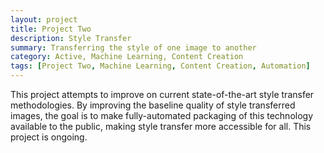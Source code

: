 ```yaml
---
layout: project
title: Project Two
description: Style Transfer
summary: Transferring the style of one image to another
category: Active, Machine Learning, Content Creation
tags: [Project Two, Machine Learning, Content Creation, Automation]
---
```


This project attempts to improve on current state-of-the-art style transfer methodologies. By improving the baseline quality of style transferred images, the goal is to make fully-automated packaging of this technology available to the public, making style transfer more accessible for all. This project is ongoing.

